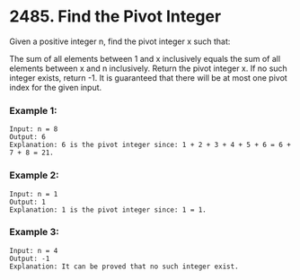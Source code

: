 # 2485. Find the Pivot Integer

Given a positive integer n, find the pivot integer x such that:

The sum of all elements between 1 and x inclusively equals the sum of all elements between x and n inclusively.
Return the pivot integer x. If no such integer exists, return -1. It is guaranteed that there will be at most one pivot index for the given input.

### Example 1:

```
Input: n = 8
Output: 6
Explanation: 6 is the pivot integer since: 1 + 2 + 3 + 4 + 5 + 6 = 6 + 7 + 8 = 21.
```

### Example 2:

```
Input: n = 1
Output: 1
Explanation: 1 is the pivot integer since: 1 = 1.
```

### Example 3:

```
Input: n = 4
Output: -1
Explanation: It can be proved that no such integer exist.
```
